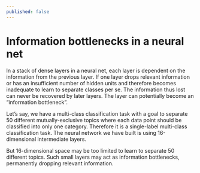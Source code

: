 ```yaml
---
published: false
---
```

# Information bottlenecks in a neural net

In a stack of dense layers in a neural net, each layer is dependent on the information from the previous layer. If one layer drops relevant information or has an insufficient number of hidden units and therefore becomes inadequate to learn to separate classes per se. The information thus lost can never be recovered by later layers. The layer can potentially become an “information bottleneck”.

Let’s say, we have a multi-class classification task with a goal to separate 50 different mutually-exclusive topics where each data point should be classified into only one category. Therefore it is a single-label multi-class classification task. The neural network we have built is using 16-dimensional intermediate layers. 

But 16-dimensional space may be too limited to learn to separate 50 different topics. Such small layers may act as information bottlenecks, permanently dropping relevant information.



